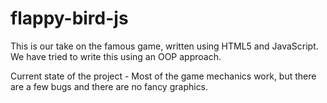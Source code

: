 # flappy-bird-js
This is our take on the famous game, written using HTML5 and JavaScript.
We have tried to write this using an OOP approach.

Current state of the project - Most of the game mechanics work, but there are a few bugs and there are no fancy graphics.
